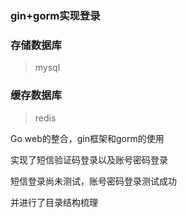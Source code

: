 ### gin+gorm实现登录

### 存储数据库

> mysql

### 缓存数据库

> redis

Go web的整合，gin框架和gorm的使用

实现了短信验证码登录以及账号密码登录

短信登录尚未测试，账号密码登录测试成功

并进行了目录结构梳理
